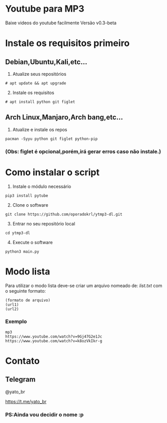 # Youtube para MP3
Baixe videos do youtube facilmente
Versão v0.3-beta

# Instale os requisitos primeiro
## Debian,Ubuntu,Kali,etc...
1. Atualize seus repositórios
```
# apt update && apt upgrade
```
2. Instale os requisitos
```
# apt install python git figlet
```

## Arch Linux,Manjaro,Arch bang,etc...
1. Atualize e instale os repos
```
pacman -Syyu python git figlet python-pip
```
### (Obs: figlet é opcional,porém,irá gerar erros caso não instale.)
# Como instalar o script
1. Instale o módulo necessário
```
pip3 install pytube
```
2. Clone o software
```
git clone https://github.com/oporadokrl/ytmp3-dl.git
```
3. Entrar no seu repositório local
```
cd ytmp3-dl
```
4. Execute o software
```
python3 main.py
```
# Modo lista
Para utilizar o modo lista deve-se criar um arquivo nomeado de:
_list.txt_
com o seguinte formato:
```
(formato de arquivo)
(url1)
(url2)
```
### Exemplo
```
mp3
https://www.youtube.com/watch?v=9Gj47G2e1Jc
https://www.youtube.com/watch?v=k8ozVkIkr-g
```

# Contato
## Telegram
@yato_br 

https://t.me/yato_br

### PS:Ainda vou decidir o nome :p

